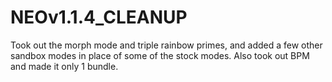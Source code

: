 # NEOv1.1.4_CLEANUP
Took out the morph mode and triple rainbow primes, and added a few other sandbox modes in place of some of the stock modes. Also took out BPM and made it only 1 bundle.
